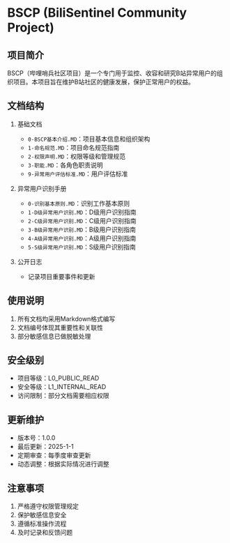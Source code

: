 # BSCP (BiliSentinel Community Project)

## 项目简介
BSCP（哔哩哨兵社区项目）是一个专门用于监控、收容和研究B站异常用户的组织项目。本项目旨在维护B站社区的健康发展，保护正常用户的权益。

## 文档结构
1. 基础文档
   - `0-BSCP基本介绍.MD`：项目基本信息和组织架构
   - `1-命名规范.MD`：项目命名规范指南
   - `2-权限声明.MD`：权限等级和管理规范
   - `3-职能.MD`：各角色职责说明
   - `9-异常用户评估标准.MD`：用户评估标准

2. 异常用户识别手册
   - `0-识别基本原则.MD`：识别工作基本原则
   - `1-D级异常用户识别.MD`：D级用户识别指南
   - `2-C级异常用户识别.MD`：C级用户识别指南
   - `3-B级异常用户识别.MD`：B级用户识别指南
   - `4-A级异常用户识别.MD`：A级用户识别指南
   - `5-S级异常用户识别.MD`：S级用户识别指南

3. 公开日志
   - 记录项目重要事件和更新

## 使用说明
1. 所有文档均采用Markdown格式编写
2. 文档编号体现其重要性和关联性
3. 部分敏感信息已做脱敏处理

## 安全级别
- 项目等级：L0_PUBLIC_READ
- 安全等级：L1_INTERNAL_READ
- 访问限制：部分文档需要相应权限

## 更新维护
- 版本号：1.0.0
- 最后更新：2025-1-1
- 定期审查：每季度审查更新
- 动态调整：根据实际情况进行调整

## 注意事项
1. 严格遵守权限管理规定
2. 保护敏感信息安全
3. 遵循标准操作流程
4. 及时记录和反馈问题 